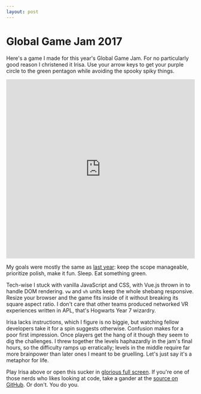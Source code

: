 ```yaml
---
layout: post
---
```


# Global Game Jam 2017

Here's a game I made for this year's Global Game Jam. For no particularly good reason I christened it Irisa. Use your arrow keys to get your purple circle to the green pentagon while avoiding the spooky spiky things.

<iframe src="http://matthewminer.com/irisa/" style="width: 100%; height: 478px; border: none;" scrolling="no">
  <a href="http://matthewminer.com/irisa/">Play Irisa</a>
</iframe>

My goals were mostly the same as [last year](/2016/12/21/hexahedral.html): keep the scope manageable, prioritize polish, make it fun. Sleep. Eat something green.

Tech-wise I stuck with vanilla JavaScript and CSS, with Vue.js thrown in to handle DOM rendering. `vw` and `vh` units keep the whole shebang responsive. Resize your browser and the game fits inside of it without breaking its square aspect ratio. I don't care that other teams produced networked VR experiences written in APL, that's Hogwarts Year 7 wizardry.

Irisa lacks instructions, which I figure is no biggie, but watching fellow developers take it for a spin suggests otherwise. Confusion makes for a poor first impression. Once players get the hang of it though they seem to dig the challenges. I threw together the levels haphazardly in the jam's final hours, so the difficulty ramps up erratically; levels in the middle require far more brainpower than later ones I meant to be gruelling. Let's just say it's a metaphor for life.

Play Irisa above or open this sucker in [glorious full screen](http://matthewminer.com/irisa). If you're one of those nerds who likes looking at code, take a gander at the [source on GitHub](https://github.com/mminer/irisa). Or don't. You do you.
